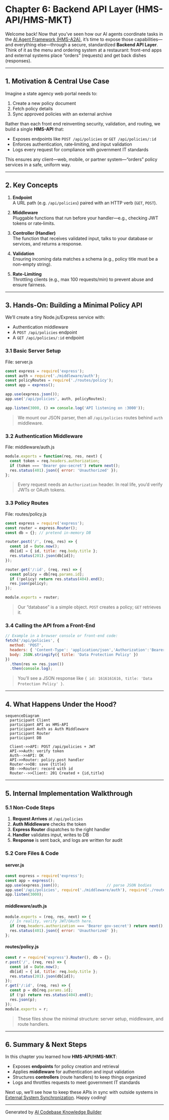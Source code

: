 # Chapter 6: Backend API Layer (HMS-API/HMS-MKT)

Welcome back! Now that you’ve seen how our AI agents coordinate tasks in the [AI Agent Framework (HMS-A2A)](05_ai_agent_framework__hms_a2a__.md), it’s time to expose those capabilities—and everything else—through a secure, standardized **Backend API Layer**. Think of it as the menu and ordering system at a restaurant: front-end apps and external systems place “orders” (requests) and get back dishes (responses).

---

## 1. Motivation & Central Use Case

Imagine a state agency web portal needs to:
1. Create a new policy document  
2. Fetch policy details  
3. Sync approved policies with an external archive  

Rather than each front end reinventing security, validation, and routing, we build a single **HMS-API** that:
- Exposes endpoints like `POST /api/policies` or `GET /api/policies/:id`  
- Enforces authentication, rate‐limiting, and input validation  
- Logs every request for compliance with government IT standards  

This ensures any client—web, mobile, or partner system—“orders” policy services in a safe, uniform way.

---

## 2. Key Concepts

1. **Endpoint**  
   A URL path (e.g. `/api/policies`) paired with an HTTP verb (`GET`, `POST`).

2. **Middleware**  
   Pluggable functions that run before your handler—e.g., checking JWT tokens or rate‐limits.

3. **Controller (Handler)**  
   The function that receives validated input, talks to your database or services, and returns a response.

4. **Validation**  
   Ensuring incoming data matches a schema (e.g., policy title must be a non-empty string).

5. **Rate‐Limiting**  
   Throttling clients (e.g., max 100 requests/min) to prevent abuse and ensure fairness.

---

## 3. Hands-On: Building a Minimal Policy API

We’ll create a tiny Node.js/Express service with:
- Authentication middleware  
- A `POST /api/policies` endpoint  
- A `GET /api/policies/:id` endpoint  

### 3.1 Basic Server Setup

File: server.js  
```js
const express = require('express');
const auth = require('./middleware/auth');
const policyRoutes = require('./routes/policy');
const app = express();

app.use(express.json());
app.use('/api/policies', auth, policyRoutes);

app.listen(3000, () => console.log('API listening on :3000'));
```
> We mount our JSON parser, then all `/api/policies` routes behind `auth` middleware.

### 3.2 Authentication Middleware

File: middleware/auth.js  
```js
module.exports = function(req, res, next) {
  const token = req.headers.authorization;
  if (token === 'Bearer gov-secret') return next();
  res.status(401).json({ error: 'Unauthorized' });
};
```
> Every request needs an `Authorization` header. In real life, you’d verify JWTs or OAuth tokens.

### 3.3 Policy Routes

File: routes/policy.js  
```js
const express = require('express');
const router = express.Router();
const db = {}; // pretend in-memory DB

router.post('/', (req, res) => {
  const id = Date.now();
  db[id] = { id, title: req.body.title };
  res.status(201).json(db[id]);
});

router.get('/:id', (req, res) => {
  const policy = db[req.params.id];
  if (!policy) return res.status(404).end();
  res.json(policy);
});

module.exports = router;
```
> Our “database” is a simple object. `POST` creates a policy; `GET` retrieves it.

### 3.4 Calling the API from a Front-End

```js
// Example in a browser console or front-end code:
fetch('/api/policies', {
  method: 'POST',
  headers: { 'Content-Type': 'application/json','Authorization':'Bearer gov-secret' },
  body: JSON.stringify({ title: 'Data Protection Policy' })
})
  .then(res => res.json())
  .then(console.log);
```
> You’ll see a JSON response like `{ id: 1616161616, title: 'Data Protection Policy' }`.

---

## 4. What Happens Under the Hood?

```mermaid
sequenceDiagram
  participant Client
  participant API as HMS-API
  participant Auth as Auth Middleware
  participant Router
  participant DB

  Client->>API: POST /api/policies + JWT
  API->>Auth: verify token
  Auth-->>API: OK
  API->>Router: policy.post handler
  Router->>DB: save {title}
  DB-->>Router: record with id
  Router-->>Client: 201 Created + {id,title}
```

---

## 5. Internal Implementation Walkthrough

### 5.1 Non-Code Steps

1. **Request Arrives** at `/api/policies`  
2. **Auth Middleware** checks the token  
3. **Express Router** dispatches to the right handler  
4. **Handler** validates input, writes to DB  
5. **Response** is sent back, and logs are written for audit

### 5.2 Core Files & Code

#### server.js  
```js
const express = require('express');
const app = express();
app.use(express.json());                     // parse JSON bodies
app.use('/api/policies', require('./middleware/auth'), require('./routes/policy'));
app.listen(3000);
```

#### middleware/auth.js  
```js
module.exports = (req, res, next) => {
  // In reality, verify JWT/OAuth here.
  if (req.headers.authorization === 'Bearer gov-secret') return next();
  res.status(401).json({ error: 'Unauthorized' });
};
```

#### routes/policy.js  
```js
const r = require('express').Router(), db = {};
r.post('/', (req, res) => {
  const id = Date.now();
  db[id] = { id, title: req.body.title };
  res.status(201).json(db[id]);
});
r.get('/:id', (req, res) => {
  const p = db[req.params.id];
  if (!p) return res.status(404).end();
  res.json(p);
});
module.exports = r;
```

> These files show the minimal structure: server setup, middleware, and route handlers.

---

## 6. Summary & Next Steps

In this chapter you learned how **HMS-API/HMS-MKT**:

- Exposes **endpoints** for policy creation and retrieval  
- Applies **middleware** for authentication and input validation  
- Structures **controllers** (route handlers) to keep things organized  
- Logs and throttles requests to meet government IT standards  

Next up, we’ll see how to keep these APIs in sync with outside systems in [External System Synchronization](07_external_system_synchronization_.md). Happy coding!

---

Generated by [AI Codebase Knowledge Builder](https://github.com/The-Pocket/Tutorial-Codebase-Knowledge)